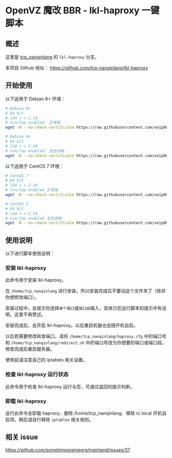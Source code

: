 # OpenVZ 魔改 BBR - lkl-haproxy 一键脚本

## 概述
这里是 [tcp_nanqinlang](https://github.com/tcp-nanqinlang/wiki/wiki/general) 的 `lkl-haproxy` 分支。

本项目 Github 地址： https://github.com/tcp-nanqinlang/lkl-haproxy


## 开始使用
以下适用于 Debian 8+ 环境：
```bash
# Debian 8+
# 64 bit
# ldd > = 2.14
# tun/tap enabled  正常版
wget -N --no-check-certificate https://raw.githubusercontent.com/veip007/lkl-haproxy/master/tcp_nanqinlang-haproxy-debian.sh && chmod +x tcp_nanqinlang-haproxy-debian.sh && bash tcp_nanqinlang-haproxy-debian.sh
```

```bash
# Debian 8+
# 64 bit
# ldd > = 2.14
# tun/tap enabled  无检测板
wget -N --no-check-certificate https://raw.githubusercontent.com/veip007/lkl-haproxy/master/tcp_nanqinlang-haproxy-debian-nocheckvirt.sh && chmod +x tcp_nanqinlang-haproxy-debian-nocheckvirt.sh && bash tcp_nanqinlang-haproxy-debian-nocheckvirt.sh
```

以下适用于 CentOS 7 环境：
```bash
# CentOS 7
# 64 bit
# ldd > = 2.14
# tun/tap enabled 正常版
wget -N --no-check-certificate https://raw.githubusercontent.com/veip007/lkl-haproxy/master/tcp_nanqinlang-haproxy-centos.sh && chmod +x tcp_nanqinlang-haproxy-centos.sh && bash tcp_nanqinlang-haproxy-centos.sh
```

```bash
# CentOS 7
# 64 bit
# ldd > = 2.14
# tun/tap enabled 无检测版
wget -N --no-check-certificate https://raw.githubusercontent.com/veip007/lkl-haproxy/master/tcp_nanqinlang-haproxy-centos-nocheckvirt.sh && chmod +x tcp_nanqinlang-haproxy-centos-nocheckvirt.sh && bash tcp_nanqinlang-haproxy-centos-nocheckvirt.sh
```

## 使用说明
以下进行脚本使用说明：

### 安装 lkl-haproxy
此命令用于安装 lkl-haproxy。

在 `/home/tcp_nanqinlang` 进行安装，所以安装完成后不要动这个文件夹了（除非你想修改端口）。

安装过程中，会提示你选择`单个端口`或`端口段`输入，具体已在运行脚本的提示中有说明，这里不再赘述。

安装完成后，会开启 lkl-haproxy。以后重启机器也会随开机自启。

以后若需要修改转发端口，请将 `/home/tcp_nanqinlang/haproxy.cfg` 中的端口号和 `/home/tcp_nanqinlang/redirect.sh` 中的端口号改为你想要的端口或端口段，修改完成后重启服务器。

使用前请注意自己的 iptables 相关设置。

### 检查 lkl-haproxy 运行状态
此命令用于检查 lkl-haproxy 运行与否，可通过返回的提示判断。

### 卸载 lkl-haproxy
运行此命令会卸载 haproxy、删除 /home/tcp_nanqinlang、移除 rc.local 开机自启项。稍后请自行移除 `iptables` 相关规则。


## 相关 issue
https://github.com/sometimesnaiveorg/mainland/issues/37

